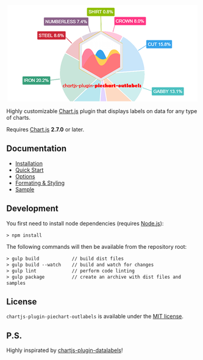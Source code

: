 <div align="center">
    <img src="docs/assets/banner.png"/>
</div>

Highly customizable [Chart.js](http://www.chartjs.org/) plugin that displays labels on data for any type of charts.

Requires [Chart.js](https://github.com/chartjs/Chart.js/releases) **2.7.0** or later.

## Documentation

- [Installation](https://piechart-outlabels.netlify.com/installation)
- [Quick Start](https://piechart-outlabels.netlify.com/quickstart)
- [Options](https://piechart-outlabels.netlify.com/options)
- [Formating & Styling](https://piechart-outlabels.netlify.com/formatting)
- [Sample](https://piechart-outlabels.netlify.com/sample)

## Development

You first need to install node dependencies (requires [Node.js](https://nodejs.org/)):

    > npm install

The following commands will then be available from the repository root:

    > gulp build            // build dist files
    > gulp build --watch    // build and watch for changes
    > gulp lint             // perform code linting
    > gulp package          // create an archive with dist files and samples

## License

`chartjs-plugin-piechart-outlabels` is available under the [MIT license](LICENSE.md).

## P.S.

Highly inspirated by [chartjs-plugin-datalabels](https://github.com/chartjs/chartjs-plugin-datalabels)!